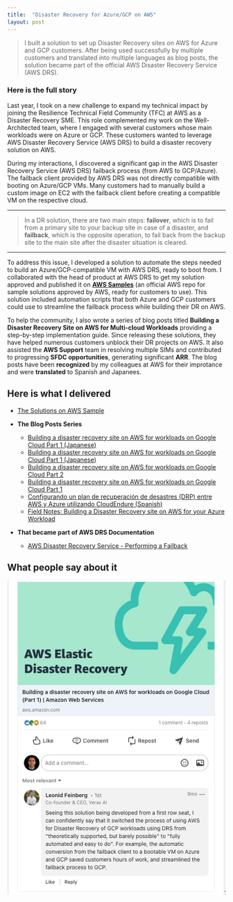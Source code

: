 ```yaml
---
title:  "Disaster Recovery for Azure/GCP on AWS"
layout: post
---
```


> I built a solution to set up Disaster Recovery sites on AWS for Azure and GCP customers. After being used successfully by multiple customers and translated into multiple languages as blog posts, the solution became part of the official AWS Disaster Recovery Service (AWS DRS).

### Here is the full story

Last year, I took on a new challenge to expand my technical impact by joining the Resilience Technical Field Community (TFC) at AWS as a Disaster Recovery SME. This role complemented my work on the Well-Architected team, where I engaged with several customers whose main workloads were on Azure or GCP. These customers wanted to leverage AWS Disaster Recovery Service (AWS DRS) to build a disaster recovery solution on AWS.

During my interactions, I discovered a significant gap in the AWS Disaster Recovery Service (AWS DRS) failback process (from AWS to GCP/Azure). The failback client provided by AWS DRS was not directly compatible with booting on Azure/GCP VMs. Many customers had to manually build a custom image on EC2 with the failback client before creating a compatible VM on the respective cloud.

---


> In a DR solution, there are two main steps: **failover**, which is to fail from a primary site to your backup site in case of a disaster, and **failback**, which is the opposite operation, to fail back from the backup site to the main site after the disaster situation is cleared.

---

To address this issue, I developed a solution to automate the steps needed to build an Azure/GCP-compatible VM with AWS DRS, ready to boot from. I collaborated with the head of product at AWS DRS to get my solution approved and published it on **[AWS Samples](https://github.com/aws-samples)** (an official AWS repo for sample solutions approved by AWS, ready for customers to use). This solution included automation scripts that both Azure and GCP customers could use to streamline the failback process while building their DR on AWS.


To help the community, I also wrote a series of blog posts titled **Building a Disaster Recovery Site on AWS for Multi-cloud Workloads** providing a step-by-step implementation guide. Since releasing these solutions, they have helped numerous customers unblock their DR projects on AWS. It also assisted the **AWS Support** team in resolving multiple SIMs and contributed to progressing **SFDC opportunities**, generating significant **ARR**. The blog posts have been **recognized** by my colleagues at AWS for their improtance and were **translated** to Spanish and Japanees. 

## Here is what I delivered

- [The Solutions on AWS Sample](https://github.com/aws-samples/aws-drs-failback-client-azure-gcp) 

- **The Blog Posts Series** 

  * [Building a disaster recovery site on AWS for workloads on Google Cloud Part 1 (Japanese)](https://aws.amazon.com/jp/blogs/news/building-a-disaster-recovery-site-on-aws-for-workloads-on-google-cloud-part-1/)
  * [Building a disaster recovery site on AWS for workloads on Google Cloud Part 1 (Japanese)](https://aws.amazon.com/jp/blogs/news/building-a-disaster-recovery-site-on-aws-for-workloads-on-google-cloud-part-2/)
  * [Building a disaster recovery site on AWS for workloads on Google Cloud Part 2](https://aws.amazon.com/blogs/storage/building-a-disaster-recovery-site-on-aws-for-workloads-on-google-cloud-part-2/)
  * [Building a disaster recovery site on AWS for workloads on Google Cloud Part 1](https://aws.amazon.com/blogs/storage/building-a-disaster-recovery-site-on-aws-for-workloads-on-google-cloud-part-1/)
  * [Configurando un plan de recuperación de desastres (DRP) entre AWS y Azure utilizando CloudEndure (Spanish)](https://aws.amazon.com/es/blogs/aws-spanish/configurando-un-plan-de-recuperacion-de-desastres-drp-entre-aws-y-azure-utilizando-cloudendure/)
  * [Field Notes: Building a Disaster Recovery site on AWS for your Azure Workload](https://aws.amazon.com/blogs/architecture/field-notes-building-a-disaster-recovery-site-on-aws-for-your-azure-workload/)


- **That became part of AWS DRS Documentation**
  * [AWS Disaster Recovery Service - Performing a Failback](https://docs.aws.amazon.com/drs/latest/userguide/failback-performing-main.html)  


## What people say about it

![dr](/assets/dr.png) 
